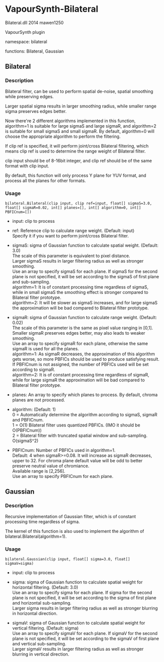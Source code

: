 # VapourSynth-Bilateral

Bilateral.dll 2014 mawen1250

VapourSynth plugin

namespace: bilateral

functions: Bilateral, Gaussian

## Bilateral

### Description

Bilateral filter, can be used to perform spatial de-noise, spatial smoothing while preserving edges.

Larger spatial sigma results in larger smoothing radius, while smaller range sigma preserves edges better.

Now there're 2 different algorithms implemented in this function, algorithm=1 is suitable for large sigmaS and large sigmaR, and algorithm=2 is suitable for small sigmaS and small sigmaR. By default, algorithm=0 will choose the appropriate algorithm to perform the filtering.

If clip ref is specified, it will perform joint/cross Bilateral filtering, which means clip ref is used to determine the range weight of Bilateral filter.

clip input should be of 8-16bit integer, and clip ref should be of the same format with clip input.

By default, this function will only process Y plane for YUV format, and process all the planes for other formats.

### Usage

    bilateral.Bilateral(clip input, clip ref=input, float[] sigmaS=3.0, float[] sigmaR=0.02, int[] planes=[], int[] algorithm=0, int[] PBFICnum=[])

- input: clip to process

- ref: Reference clip to calculate range weight. (Default: input)<br />
    Specify it if you want to perform joint/cross Bilateral filter.

- sigmaS: sigma of Gaussian function to calculate spatial weight. (Default: 3.0)<br />
    The scale of this parameter is equivalent to pixel distance.<br />
    Larger sigmaS results in larger filtering radius as well as stronger smoothing.<br />
    Use an array to specify sigmaS for each plane. If sigmaS for the second plane is not specified, it will be set according to the sigmaS of first plane and sub-sampling.<br />
    algorithm=1: It is of constant processing time regardless of sigmaS, while in small sigmaS the smoothing effect is stronger compared to Bilateral filter prototype.<br />
    algorithm=2: It will be slower as sigmaS increases, and for large sigmaS the approximation will be bad compared to Bilateral filter prototype.

- sigmaR: sigma of Gaussian function to calculate range weight. (Default: 0.02)<br />
    The scale of this parameter is the same as pixel value ranging in [0,1].<br />
    Smaller sigmaR preserves edges better, may also leads to weaker smoothing.<br />
    Use an array to specify sigmaR for each plane, otherwise the same sigmaR is used for all the planes.<br />
    algorithm=1: As sigmaR decreases, the approximation of this algorithm gets worse, so more PBFICs should be used to produce satisfying result. If PBFICnum is not assigned, the number of PBFICs used will be set according to sigmaR.<br />
    algorithm=2: It is of constant processing time regardless of sigmaR, while for large sigmaR the approximation will be bad compared to Bilateral filter prototype.

- planes: An array to specify which planes to process.
    By default, chroma planes are not processed.

- algorithm: (Default: 1)<br />
    0 = Automatically determine the algorithm according to sigmaS, sigmaR and PBFICnum.<br />
    1 = O(1) Bilateral filter uses quantized PBFICs. (IMO it should be O(PBFICnum))<br />
    2 = Bilateral filter with truncated spatial window and sub-sampling. O(sigmaS^2)

- PBFICnum: Number of PBFICs used in algorithm=1.<br />
    Default: 4 when sigmaR>=0.08. It will increase as sigmaR decreases, upper to 32. For chroma plane default value will be odd to better preserve neutral value of chromiance.<br />
    Available range is [2,256].<br />
    Use an array to specify PBFICnum for each plane.

## Gaussian

### Description

Recursive implementation of Gaussian filter, which is of constant processing time regardless of sigma.

The kernel of this function is also used to implement the algorithm of bilateral.Bilateral(algorithm=1).

### Usage

    bilateral.Gaussian(clip input, float[] sigma=3.0, float[] sigmaV=sigma)

- input: clip to process

- sigma: sigma of Gaussian function to calculate spatial weight for horizontal filtering. (Default: 3.0)<br />
    Use an array to specify sigma for each plane. If sigma for the second plane is not specified, it will be set according to the sigma of first plane and horizontal sub-sampling.<br />
    Larger sigma results in larger filtering radius as well as stronger blurring in horizontal direction.

- sigmaV: sigma of Gaussian function to calculate spatial weight for vertical filtering. (Default: sigma)<br />
    Use an array to specify sigmaV for each plane. If sigmaV for the second plane is not specified, it will be set according to the sigmaV of first plane and vertical sub-sampling.<br />
    Larger sigmaV results in larger filtering radius as well as stronger blurring in vertical direction.
